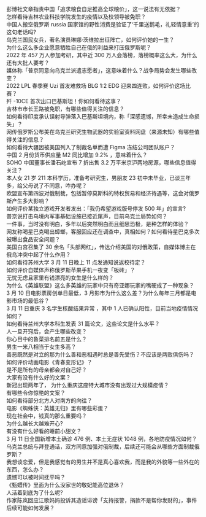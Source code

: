 彭博社文章指责中国「追求粮食自足推高全球粮价」，这一说法有无依据？  
怎样看待吉林农业科技学院发生的疫情以及校领导被免职？  
中国人搬空俄罗斯 russia 国家馆的野性消费是验证了‘千里送鹅毛，礼轻情意重’的这句老话吗?  
乌克兰国民女兵，著名演员琳娜·茨维拉出征阵亡，如何评价她的一生？  
为什么这么多企业愿意牺牲自己在俄的利益来打压俄罗斯呢？  
2022 年 457 万人参加考研，其中近 300 万人会落榜，落榜概率这么大，为什么还有大批人要考？  
媒体称「普京同意向乌克兰派遣志愿者」，这意味着什么？战争局势会发生哪些改变？  
2022 LPL 春季赛 Uzi 首发难救场 BLG 1:2 EDG 迎来四连败，如何评价这场比赛？  
歼 -10CE 首次出口巴基斯坦！你如何看待这事？  
吉林市市长王路被免职，有哪些值得关注的信息？  
如何看待印度承认误射导弹落入巴基斯坦境内，称「深感遗憾，所幸未造成生命损失」？  
网传俄罗斯公布美在乌克兰研究生物武器的实验室资料网盘（来源未知）有哪些值得关注的信息？  
如何看待大疆因被美国列入了制裁名单而遭 Figma 冻结公司团队账户？  
中国 2 月份货币供应量 M2 同比增加 9.2% ，意味着什么？  
SOHO 中国董事长潘石屹宣布 7 折出售 3.2 万平米京沪两地房源，哪些信息值得关注？  
本人女 21 岁 211 本科学历，准备考研究生，男朋友 23 初中未毕业，已谈三年多，给父母说了不同意，咋办呢？  
欧盟宣布第四波对俄制裁，包括暂停莫斯科的特权贸易和经济待遇等，这会对俄罗斯产生多大影响？  
如何评价某独立游戏开发者发出：「我仍希望游戏版号停发 500 年」的宣言?  
普京说打击乌境内军事基础设施已接近尾声，目前乌克兰局势如何？  
一件事，当时没有明白，多年以后突然明白而且细思恐极，是种怎样的体验？  
网友称喝星巴克喝出蟑螂，客服回应还在调查中，真相如何？如何看待星巴克多次被曝出食品安全问题？  
美国白宫召集了 30 余名「头部网红」，传达介绍美国的对俄政策，自媒体博主在俄乌冲突中起了什么作用？  
如何看待苏州大学 3 月 11 日晚上 11 点发通知说返校待定？  
如何评价自媒体声称俄罗斯苹果手机一夜变「板砖」？  
无忧无虑且家里有钱漂亮的女生是什么样的？  
为什么《英雄联盟》这么多英雄的玩家中只有奇亚娜玩家的嘴硬成了一种现象？  
3 月 10 日电影票房创单日最低，3 月影市为什么这么差？为什么每年三月都是电影市场的最低谷？  
3 月 11 日重庆 3 名学生核酸结果异常 ，其中 1 人已确认阳性，目前当地疫情情况如何？  
如何看待兰州大学本科生发表 31 篇论文，这些论文是什么水平？  
人一旦开窍后，会产生哪些改变？  
你心目中的鲁菜排名前五是什么？  
男生一米八相当于女生多高？  
善恶既然是对立的那为什么善和恶相遇时总是善先受伤？不应该是两败俱伤吗？  
如何评价动画电影《青春变形记》？  
是不是所有的母亲都会对自己好？  
大家有没有什么好的文案？  
新冠出现两年了， 为什么重庆这座特大城市没有出现过大规模疫情？  
有哪些令你惊艳的文案？  
如何看待部分北方人对南方的向往？  
电影《蜘蛛侠：英雄无归》里有哪些彩蛋？  
现在社会中，钱真的那么重要吗？  
为什么越长大越难开心?  
有没有什么好看的睡前小甜文？  
3 月 11 日全国新增本土确诊 476 例、本土无症状 1048 例，各地防疫情况如何？  
乌克兰总统与拜登通话，双方同意加强对俄制裁，后续还可能会从哪些方面制裁俄罗斯？  
我想谈恋爱，但是我感觉有的男生并不是真心喜欢我，而是我的外貌等一些外在的东西，怎么办？  
遗憾可以被时间抚平吗？  
《甄嬛传》里面为什么没家世的敬妃能高位退休？  
人活着到底为了什么呢?  
作家陈岚回应江歌妈妈投诉其造谣诽谤「支持报警，捐款不是帮你发财的」，事件后续可能如何发展？  
